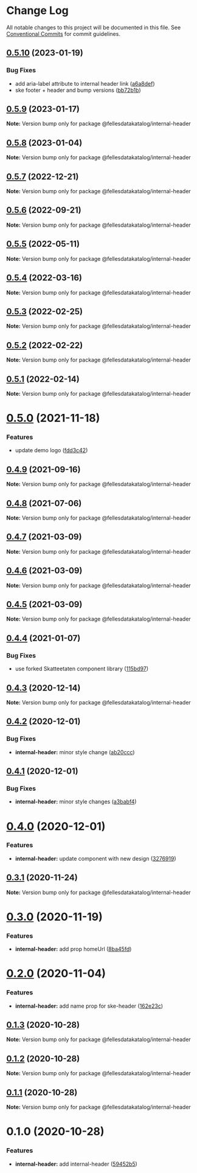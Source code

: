 # Change Log

All notable changes to this project will be documented in this file.
See [Conventional Commits](https://conventionalcommits.org) for commit guidelines.

## [0.5.10](https://github.com/fellesdatakatalog/fdk-kit/compare/@fellesdatakatalog/internal-header@0.5.9...@fellesdatakatalog/internal-header@0.5.10) (2023-01-19)


### Bug Fixes

* add aria-label attribute to internal header link ([a6a8def](https://github.com/fellesdatakatalog/fdk-kit/commit/a6a8def166990d59e43a34cc312dbca8955a523f))
* ske footer + header and bump versions ([bb72b1b](https://github.com/fellesdatakatalog/fdk-kit/commit/bb72b1b84f8552d620fc4f41f887f06899310c7c))





## [0.5.9](https://github.com/fellesdatakatalog/fdk-kit/compare/@fellesdatakatalog/internal-header@0.5.8...@fellesdatakatalog/internal-header@0.5.9) (2023-01-17)

**Note:** Version bump only for package @fellesdatakatalog/internal-header





## [0.5.8](https://github.com/fellesdatakatalog/fdk-kit/compare/@fellesdatakatalog/internal-header@0.5.7...@fellesdatakatalog/internal-header@0.5.8) (2023-01-04)

**Note:** Version bump only for package @fellesdatakatalog/internal-header





## [0.5.7](https://github.com/fellesdatakatalog/fdk-kit/compare/@fellesdatakatalog/internal-header@0.5.6...@fellesdatakatalog/internal-header@0.5.7) (2022-12-21)

**Note:** Version bump only for package @fellesdatakatalog/internal-header





## [0.5.6](https://github.com/fellesdatakatalog/fdk-kit/compare/@fellesdatakatalog/internal-header@0.5.5...@fellesdatakatalog/internal-header@0.5.6) (2022-09-21)

**Note:** Version bump only for package @fellesdatakatalog/internal-header





## [0.5.5](https://github.com/fellesdatakatalog/fdk-kit/compare/@fellesdatakatalog/internal-header@0.5.4...@fellesdatakatalog/internal-header@0.5.5) (2022-05-11)

**Note:** Version bump only for package @fellesdatakatalog/internal-header





## [0.5.4](https://github.com/fellesdatakatalog/fdk-kit/compare/@fellesdatakatalog/internal-header@0.5.3...@fellesdatakatalog/internal-header@0.5.4) (2022-03-16)

**Note:** Version bump only for package @fellesdatakatalog/internal-header





## [0.5.3](https://github.com/fellesdatakatalog/fdk-kit/compare/@fellesdatakatalog/internal-header@0.5.2...@fellesdatakatalog/internal-header@0.5.3) (2022-02-25)

**Note:** Version bump only for package @fellesdatakatalog/internal-header





## [0.5.2](https://github.com/fellesdatakatalog/fdk-kit/compare/@fellesdatakatalog/internal-header@0.5.1...@fellesdatakatalog/internal-header@0.5.2) (2022-02-22)

**Note:** Version bump only for package @fellesdatakatalog/internal-header





## [0.5.1](https://github.com/fellesdatakatalog/fdk-kit/compare/@fellesdatakatalog/internal-header@0.5.0...@fellesdatakatalog/internal-header@0.5.1) (2022-02-14)

**Note:** Version bump only for package @fellesdatakatalog/internal-header





# [0.5.0](https://github.com/fellesdatakatalog/fdk-kit/compare/@fellesdatakatalog/internal-header@0.4.9...@fellesdatakatalog/internal-header@0.5.0) (2021-11-18)


### Features

* update demo logo ([fdd3c42](https://github.com/fellesdatakatalog/fdk-kit/commit/fdd3c425d5c2bd101dc6da084e981dea6e22803a))





## [0.4.9](https://github.com/fellesdatakatalog/fdk-kit/compare/@fellesdatakatalog/internal-header@0.4.8...@fellesdatakatalog/internal-header@0.4.9) (2021-09-16)

**Note:** Version bump only for package @fellesdatakatalog/internal-header





## [0.4.8](https://github.com/fellesdatakatalog/fdk-kit/compare/@fellesdatakatalog/internal-header@0.4.7...@fellesdatakatalog/internal-header@0.4.8) (2021-07-06)

**Note:** Version bump only for package @fellesdatakatalog/internal-header





## [0.4.7](https://github.com/fellesdatakatalog/fdk-kit/compare/@fellesdatakatalog/internal-header@0.4.6...@fellesdatakatalog/internal-header@0.4.7) (2021-03-09)

**Note:** Version bump only for package @fellesdatakatalog/internal-header





## [0.4.6](https://github.com/fellesdatakatalog/fdk-kit/compare/@fellesdatakatalog/internal-header@0.4.5...@fellesdatakatalog/internal-header@0.4.6) (2021-03-09)

**Note:** Version bump only for package @fellesdatakatalog/internal-header





## [0.4.5](https://github.com/fellesdatakatalog/fdk-kit/compare/@fellesdatakatalog/internal-header@0.4.4...@fellesdatakatalog/internal-header@0.4.5) (2021-03-09)

**Note:** Version bump only for package @fellesdatakatalog/internal-header





## [0.4.4](https://github.com/fellesdatakatalog/fdk-kit/compare/@fellesdatakatalog/internal-header@0.4.3...@fellesdatakatalog/internal-header@0.4.4) (2021-01-07)


### Bug Fixes

* use forked Skatteetaten component library ([115bd97](https://github.com/fellesdatakatalog/fdk-kit/commit/115bd973fd10b4da19c0c5c2dfb9954c029f695c))





## [0.4.3](https://github.com/fellesdatakatalog/fdk-kit/compare/@fellesdatakatalog/internal-header@0.4.2...@fellesdatakatalog/internal-header@0.4.3) (2020-12-14)

**Note:** Version bump only for package @fellesdatakatalog/internal-header





## [0.4.2](https://github.com/fellesdatakatalog/fdk-kit/compare/@fellesdatakatalog/internal-header@0.4.1...@fellesdatakatalog/internal-header@0.4.2) (2020-12-01)


### Bug Fixes

* **internal-header:** minor style change ([ab20ccc](https://github.com/fellesdatakatalog/fdk-kit/commit/ab20ccca59cd065a0b739558ab703086f8a36f89))





## [0.4.1](https://github.com/fellesdatakatalog/fdk-kit/compare/@fellesdatakatalog/internal-header@0.4.0...@fellesdatakatalog/internal-header@0.4.1) (2020-12-01)


### Bug Fixes

* **internal-header:** minor style changes ([a3babf4](https://github.com/fellesdatakatalog/fdk-kit/commit/a3babf4281f8791b939afc148aed589b003ea00a))





# [0.4.0](https://github.com/fellesdatakatalog/fdk-kit/compare/@fellesdatakatalog/internal-header@0.3.1...@fellesdatakatalog/internal-header@0.4.0) (2020-12-01)


### Features

* **internal-header:** update component with new design ([3276919](https://github.com/fellesdatakatalog/fdk-kit/commit/3276919bc93f35f645341f707e48841b90b16f63))





## [0.3.1](https://github.com/fellesdatakatalog/fdk-kit/compare/@fellesdatakatalog/internal-header@0.3.0...@fellesdatakatalog/internal-header@0.3.1) (2020-11-24)

**Note:** Version bump only for package @fellesdatakatalog/internal-header





# [0.3.0](https://github.com/fellesdatakatalog/fdk-kit/compare/@fellesdatakatalog/internal-header@0.2.0...@fellesdatakatalog/internal-header@0.3.0) (2020-11-19)


### Features

* **internal-header:** add prop homeUrl ([8ba45fd](https://github.com/fellesdatakatalog/fdk-kit/commit/8ba45fd47bc3f2d04c51711e62f88b48ce56b53f))





# [0.2.0](https://github.com/fellesdatakatalog/fdk-kit/compare/@fellesdatakatalog/internal-header@0.1.3...@fellesdatakatalog/internal-header@0.2.0) (2020-11-04)


### Features

* **internal-header:** add name prop for ske-header ([162e23c](https://github.com/fellesdatakatalog/fdk-kit/commit/162e23c4f0f8d48298e98cb2c32242a2b1387e0e))





## [0.1.3](https://github.com/fellesdatakatalog/fdk-kit/compare/@fellesdatakatalog/internal-header@0.1.2...@fellesdatakatalog/internal-header@0.1.3) (2020-10-28)

**Note:** Version bump only for package @fellesdatakatalog/internal-header





## [0.1.2](https://github.com/fellesdatakatalog/fdk-kit/compare/@fellesdatakatalog/internal-header@0.1.1...@fellesdatakatalog/internal-header@0.1.2) (2020-10-28)

**Note:** Version bump only for package @fellesdatakatalog/internal-header





## [0.1.1](https://github.com/fellesdatakatalog/fdk-kit/compare/@fellesdatakatalog/internal-header@0.1.0...@fellesdatakatalog/internal-header@0.1.1) (2020-10-28)

**Note:** Version bump only for package @fellesdatakatalog/internal-header





# 0.1.0 (2020-10-28)


### Features

* **internal-header:** add internal-header ([59452b5](https://github.com/fellesdatakatalog/fdk-kit/commit/59452b50b34768be4bf751804a43827d95aa13fb))
